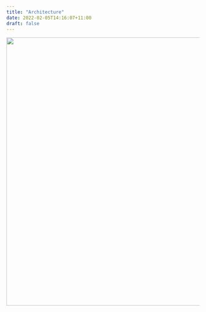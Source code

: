 ```yaml
---
title: "Architecture"
date: 2022-02-05T14:16:07+11:00
draft: false
---
```


<img src="/statemachine.png" width="700"/>
